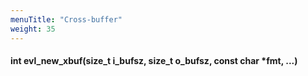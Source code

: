 ```yaml
---
menuTitle: "Cross-buffer"
weight: 35
---
```


#### int evl_new_xbuf(size_t i_bufsz, size_t o_bufsz,  const char *fmt, ...)


